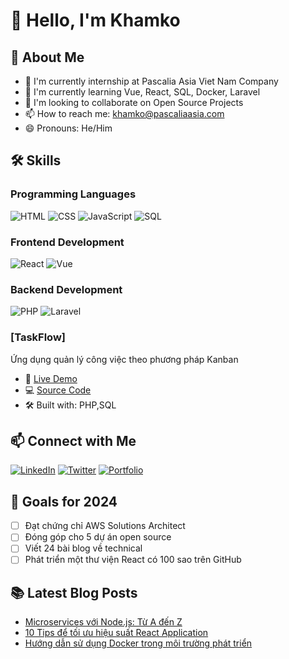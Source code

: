 # 👋 Hello, I'm Khamko

## 🚀 About Me
- 🔭 I'm currently internship at Pascalia Asia Viet Nam Company
- 🌱 I'm currently learning Vue, React, SQL, Docker, Laravel
- 👯 I'm looking to collaborate on Open Source Projects
- 📫 How to reach me: khamko@pascaliaasia.com
- 😄 Pronouns: He/Him


## 🛠 Skills
### Programming Languages
![HTML](https://img.shields.io/badge/-HTML5-E34F26?style=flat&logo=html5&logoColor=white)
![CSS](https://img.shields.io/badge/-CSS3-1572B6?style=flat&logo=css3&logoColor=white)
![JavaScript](https://img.shields.io/badge/-JavaScript-F7DF1E?style=flat&logo=JavaScript&logoColor=black)
![SQL](https://img.shields.io/badge/-SQL-4479A1?style=flat&logo=mysql&logoColor=white)





### Frontend Development
![React](https://img.shields.io/badge/-React-61DAFB?style=flat&logo=react&logoColor=black)
![Vue](https://img.shields.io/badge/-Vue.js-4FC08D?style=flat&logo=vue.js&logoColor=white)


### Backend Development
![PHP](https://img.shields.io/badge/-PHP-777BB4?style=flat&logo=php&logoColor=white)
![Laravel](https://img.shields.io/badge/-Laravel-FF2D20?style=flat&logo=laravel&logoColor=white)


### [TaskFlow]
Ứng dụng quản lý công việc theo phương pháp Kanban
- 🔗 [Live Demo](https://khamkoportfolio.000webhostapp.com/)
- 💻 [Source Code](https://github.com/Khamko177/Laoshoes.git)
- 🛠 Built with: PHP,SQL

## 📫 Connect with Me
[![LinkedIn](https://img.shields.io/badge/-LinkedIn-0077B5?style=flat&logo=LinkedIn&logoColor=white)](https://linkedin.com/in/nguyenvandev)
[![Twitter](https://img.shields.io/badge/-Twitter-1DA1F2?style=flat&logo=Twitter&logoColor=white)](https://twitter.com/nguyenvandev)
[![Portfolio](https://img.shields.io/badge/-Portfolio-000000?style=flat&logo=react&logoColor=white)](https://nguyenvandev.com)

## 🎯 Goals for 2024
- [ ] Đạt chứng chỉ AWS Solutions Architect
- [ ] Đóng góp cho 5 dự án open source
- [ ] Viết 24 bài blog về technical
- [ ] Phát triển một thư viện React có 100 sao trên GitHub

## 📚 Latest Blog Posts
<!-- BLOG-POST-LIST:START -->
- [Microservices với Node.js: Từ A đến Z](https://devblog.vn/microservices-nodejs)
- [10 Tips để tối ưu hiệu suất React Application](https://devblog.vn/react-performance)
- [Hướng dẫn sử dụng Docker trong môi trường phát triển](https://devblog.vn/docker-guide)
<!-- BLOG-POST-LIST:END -->
